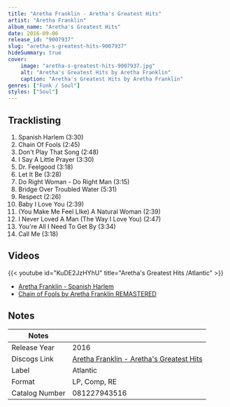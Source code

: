 ```yaml
---
title: "Aretha Franklin - Aretha's Greatest Hits"
artist: "Aretha Franklin"
album_name: "Aretha's Greatest Hits"
date: 2016-09-06
release_id: "9007937"
slug: "aretha-s-greatest-hits-9007937"
hideSummary: true
cover:
    image: "aretha-s-greatest-hits-9007937.jpg"
    alt: "Aretha's Greatest Hits by Aretha Franklin"
    caption: "Aretha's Greatest Hits by Aretha Franklin"
genres: ["Funk / Soul"]
styles: ["Soul"]
---
```


## Tracklisting
1. Spanish Harlem (3:30)
2. Chain Of Fools (2:45)
3. Don't Play That Song (2:48)
4. I Say A Little Prayer (3:30)
5. Dr. Feelgood (3:18)
6. Let It Be (3:28)
7. Do Right Woman - Do Right Man (3:15)
8. Bridge Over Troubled Water (5:31)
9. Respect (2:26)
10. Baby I Love You (2:39)
11. (You Make Me Feel LIke) A Natural Woman (2:39)
12. I Never Loved A Man (The Way I Love You) (2:47)
13. You're All I Need To Get By (3:34)
14. Call Me (3:18)

## Videos
{{< youtube id="KuDE2JzHYhU" title="Aretha's Greatest Hits /Atlantic" >}}
- [Aretha Franklin - Spanish Harlem](https://www.youtube.com/watch?v=ax3EJyeKW3M)
- [Chain of Fools by Aretha Franklin REMASTERED](https://www.youtube.com/watch?v=vFBi7ZEbGx8)


## Notes

| Notes          |             |
| ---------------| ----------- |
| Release Year   | 2016 |
| Discogs Link   | [Aretha Franklin - Aretha's Greatest Hits](https://www.discogs.com/release/9007937-Aretha-Franklin-Arethas-Greatest-Hits) |
| Label          | Atlantic |
| Format         | LP, Comp, RE |
| Catalog Number | 081227943516 |



